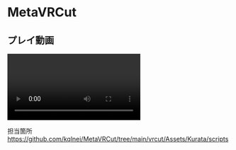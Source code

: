 # MetaVRCut
 

## プレイ動画
![プレイ動画](Demo/DemoMovie.mp4)

担当箇所　https://github.com/kqlnei/MetaVRCut/tree/main/vrcut/Assets/Kurata/scripts

